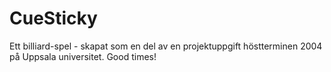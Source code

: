 CueSticky
=========

Ett billiard-spel - skapat som en del av en projektuppgift höstterminen 2004
på Uppsala universitet. Good times!
